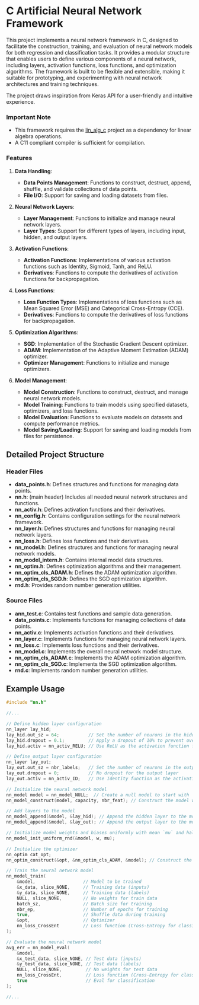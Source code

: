 # C Artificial Neural Network Framework

This project implements a neural network framework in C, designed to facilitate the construction, training, and evaluation of neural network models for both regression and classification tasks. It provides a modular structure that enables users to define various components of a neural network, including layers, activation functions, loss functions, and optimization algorithms. The framework is built to be flexible and extensible, making it suitable for prototyping, and experimenting with neural network architectures and training techniques.

The project draws inspiration from Keras API for a user-friendly and intuitive experience.

### Important Note
- This framework requires the [lin_alg_c](https://github.com/Mear-MRK/lin_alg_c) project as a dependency for linear algebra operations.
- A C11 compliant compiler is sufficient for compilation.

### Features

1. **Data Handling**:
   - **Data Points Management**: Functions to construct, destruct, append, shuffle, and validate collections of data points.
   - **File I/O**: Support for saving and loading datasets from files.

2. **Neural Network Layers**:
   - **Layer Management**: Functions to initialize and manage neural network layers.
   - **Layer Types**: Support for different types of layers, including input, hidden, and output layers.

3. **Activation Functions**:
   - **Activation Functions**: Implementations of various activation functions such as Identity, Sigmoid, Tanh, and ReLU.
   - **Derivatives**: Functions to compute the derivatives of activation functions for backpropagation.

4. **Loss Functions**:
   - **Loss Function Types**: Implementations of loss functions such as Mean Squared Error (MSE) and Categorical Cross-Entropy (CCE).
   - **Derivatives**: Functions to compute the derivatives of loss functions for backpropagation.

5. **Optimization Algorithms**:
   - **SGD**: Implementation of the Stochastic Gradient Descent optimizer.
   - **ADAM**: Implementation of the Adaptive Moment Estimation (ADAM) optimizer.
   - **Optimizer Management**: Functions to initialize and manage optimizers.

6. **Model Management**:
   - **Model Construction**: Functions to construct, destruct, and manage neural network models.
   - **Model Training**: Functions to train models using specified datasets, optimizers, and loss functions.
   - **Model Evaluation**: Functions to evaluate models on datasets and compute performance metrics.
   - **Model Saving/Loading**: Support for saving and loading models from files for persistence.


## Detailed Project Structure

### Header Files
- **data_points.h**: Defines structures and functions for managing data points.
- **nn.h**: (main header) Includes all needed neural network structures and functions.
- **nn_activ.h**: Defines activation functions and their derivatives.
- **nn_config.h**: Contains configuration settings for the neural network framework.
- **nn_layer.h**: Defines structures and functions for managing neural network layers.
- **nn_loss.h**: Defines loss functions and their derivatives.
- **nn_model.h**: Defines structures and functions for managing neural network models.
- **nn_model_intern.h**: Contains internal model data structures.
- **nn_optim.h**: Defines optimization algorithms and their management.
- **nn_optim_cls_ADAM.h**: Defines the ADAM optimization algorithm.
- **nn_optim_cls_SGD.h**: Defines the SGD optimization algorithm.
- **rnd.h**: Provides random number generation utilities.

### Source Files
- **ann_test.c**: Contains test functions and sample data generation.
- **data_points.c**: Implements functions for managing collections of data points.
- **nn_activ.c**: Implements activation functions and their derivatives.
- **nn_layer.c**: Implements functions for managing neural network layers.
- **nn_loss.c**: Implements loss functions and their derivatives.
- **nn_model.c**: Implements the overall neural network model structure.
- **nn_optim_cls_ADAM.c**: Implements the ADAM optimization algorithm.
- **nn_optim_cls_SGD.c**: Implements the SGD optimization algorithm.
- **rnd.c**: Implements random number generation utilities.

## Example Usage
```c
#include "nn.h"

//...

// Define hidden layer configuration
nn_layer lay_hid;
lay_hid.out_sz = 64;           // Set the number of neurons in the hidden layer to 64
lay_hid.dropout = 0.1;         // Apply a dropout of 10% to prevent overfitting
lay_hid.activ = nn_activ_RELU; // Use ReLU as the activation function for the hidden layer

// Define output layer configuration
nn_layer lay_out;
lay_out.out_sz = nbr_labels;   // Set the number of neurons in the output layer to the number of labels
lay_out.dropout = 0;           // No dropout for the output layer
lay_out.activ = nn_activ_ID;   // Use Identity function as the activation function for the output layer

// Initialize the neural network model
nn_model model = nn_model_NULL;  // Create a null model to start with
nn_model_construct(model, capacity, nbr_feat); // Construct the model with the given capacity (max nbr. of layers) and number of features

// Add layers to the model
nn_model_append(&model, &lay_hid); // Append the hidden layer to the model
nn_model_append(&model, &lay_out); // Append the output layer to the model

// Initialize model weights and biases uniformly with mean `mu` and half width `w`
nn_model_init_uniform_rnd(&model, w, mu);

// Initialize the optimizer
nn_optim cat_opt;
nn_optim_construct(&opt, &nn_optim_cls_ADAM, &model); // Construct the optimizer using the ADAM optimization algorithm

// Train the neural network model
nn_model_train(
    &model,                  // Model to be trained
    &x_data, slice_NONE,     // Training data (inputs)
    &y_data, slice_NONE,     // Training data (labels)
    NULL, slice_NONE,        // No weights for train data
    batch_sz,                // Batch size for training
    nbr_ep,                  // Number of epochs for training
    true,                    // Shuffle data during training
    &opt,                    // Optimizer
    nn_loss_CrossEnt         // Loss function (Cross-Entropy for classification)
);

// Evaluate the neural network model
avg_err = nn_model_eval(
    &model, 
    &x_test_data, slice_NONE, // Test data (inputs)
    &y_test_data, slice_NONE, // Test data (labels)
    NULL, slice_NONE,         // No weights for test data
    nn_loss_CrossEnt,         // Loss function (Cross-Entropy for classification)
    true                      // Eval for classification
);

//...
```
    
